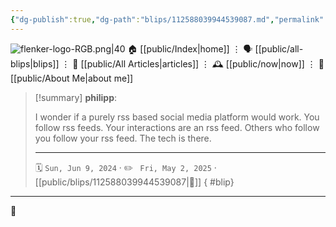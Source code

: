 ```yaml
---
{"dg-publish":true,"dg-path":"blips/112588039944539087.md","permalink":"/blips/112588039944539087/","title":"philipp on mastodon @ 2024-06-09"}
---
```



<div class="transclusion internal-embed is-loaded"><div class="markdown-embed">




![flenker-logo-RGB.png|40](/img/user/attachments/flenker-logo-RGB.png)
🏠 [[public/Index\|home]]  ⋮ 🗣️ [[public/all-blips\|blips]] ⋮  📝 [[public/All Articles\|articles]]  ⋮ 🕰️ [[public/now\|now]] ⋮ 🪪 [[public/About Me\|about me]]


</div></div>


> [!summary] **philipp**:
>
> I wonder if a purely rss based social media platform would work. You follow rss feeds. Your interactions are an rss feed. Others who follow you follow your rss feed.
> The tech is there.
> - - -
>
> 🗓️ <code>Sun, Jun 9, 2024</code>  · ✏️ <code> Fri, May 2, 2025</code>  · [[public/blips/112588039944539087\|🔗]]
{ #blip}


- - -

 👾
